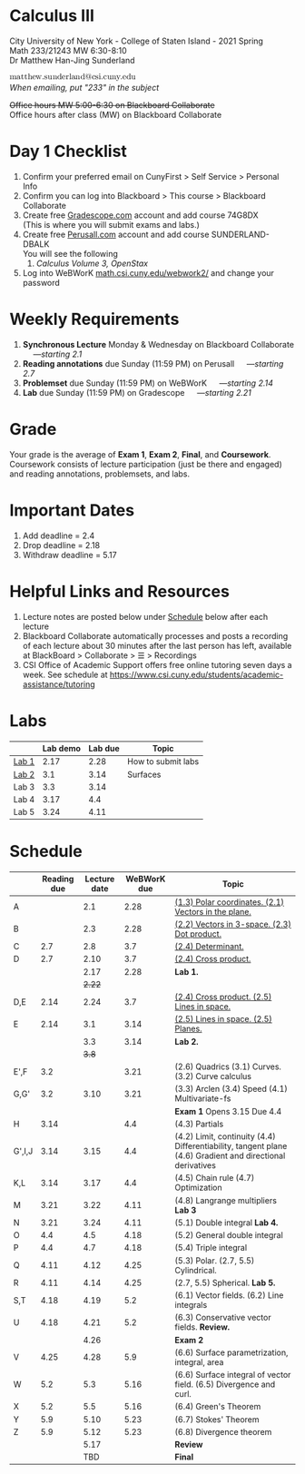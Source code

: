 # Calculus III
City University of New York - College of Staten Island - 2021 Spring  
Math 233/21243 MW 6:30-8:10  
Dr Matthew Han-Jing Sunderland  

![other](../object3.png)  
_When emailing, put "233" in the subject_

~~Office hours MW 5:00-6:30 on Blackboard Collaborate~~  
Office hours after class (MW) on Blackboard Collaborate

# Day 1 Checklist
1. Confirm your preferred email on CunyFirst > Self Service > Personal Info
1. Confirm you can log into Blackboard > This course > Blackboard Collaborate
1. Create free [Gradescope.com](https://www.gradescope.com) account and add course 74G8DX  
   (This is where you will submit exams and labs.)  
1. Create free [Perusall.com](https://www.perusall.com) account and add course SUNDERLAND-DBALK  
   You will see the following
   1. *Calculus Volume 3, OpenStax*
1. Log into WeBWorK [math.csi.cuny.edu/webwork2/](https://www.math.csi.cuny.edu/webwork2/Math233_21243_Sunderland_S21/) and change your password  

# Weekly Requirements
1. **Synchronous Lecture** Monday & Wednesday on Blackboard Collaborate &emsp; —*starting 2.1*
1. **Reading annotations** due Sunday (11:59 PM) on Perusall &emsp; —*starting 2.7*
1. **Problemset** due Sunday (11:59 PM) on WeBWorK &emsp; —*starting 2.14*
1. **Lab** due Sunday (11:59 PM) on Gradescope &emsp; —*starting 2.21*

# Grade
Your grade is the average of **Exam 1**, **Exam 2**, **Final**, and **Coursework**.  
Coursework consists of lecture participation (just be there and engaged) and reading annotations, problemsets, and labs.

# Important Dates
1. Add deadline = 2.4
1. Drop deadline = 2.18
1. Withdraw deadline = 5.17

# Helpful Links and Resources
1. Lecture notes are posted below under [Schedule](#schedule) below after each lecture
1. Blackboard Collaborate automatically processes and posts a recording of each lecture about 30 minutes after the last person has left, available at BlackBoard > Collaborate > ☰ > Recordings
1. CSI Office of Academic Support offers free online tutoring seven days a week. See schedule at https://www.csi.cuny.edu/students/academic-assistance/tutoring

# Labs
| | Lab demo | Lab due | Topic |
| - | ---- | ---- | - |
| [Lab 1](https://mybinder.org/v2/gh/mattsunderland/csi21S/HEAD?filepath=233%2Flabs%2Flab1.ipynb) | 2.17 | 2.28 | How to submit labs |
| [Lab 2](https://mybinder.org/v2/gh/mattsunderland/csi21S/HEAD?filepath=233%2Flabs%2Flab2.ipynb) | 3.1  | 3.14 | Surfaces |
| Lab 3 | 3.3  | 3.14 |
| Lab 4 | 3.17 | 4.4  |
| Lab 5 | 3.24 | 4.11 |

# Schedule
| | Reading due | Lecture date | WeBWorK due | Topic |
| --- | ---- | ---- | ---- | - |
| A   |      | 2.1  | 2.28 | [(1.3) Polar coordinates. (2.1) Vectors in the plane.](../notes/notes3a.pdf) |
| B   |      | 2.3  | 2.28 | [(2.2) Vectors in 3-space. (2.3) Dot product.](../notes/notes3b.pdf) |
| C   | 2.7  | 2.8  | 3.7  | [(2.4) Determinant.](../notes/notes3bc.pdf) |
| D   | 2.7  | 2.10 | 3.7  | [(2.4) Cross product.](../notes/notes3cd.pdf) |
|     |      | 2.17 | 2.28 | **Lab 1.**   |
|     |      | ~~2.22~~ |  |
| D,E | 2.14 | 2.24 | 3.7  | [(2.4) Cross product. (2.5) Lines in space.](../notes/notes3de.pdf) |
| E   | 2.14 | 3.1  | 3.14 | [(2.5) Lines in space. (2.5) Planes.](../notes/notes3e.pdf) |
|     |      | 3.3  | 3.14 | **Lab 2.**
|     |     |~~3.8~~
| E',F| 3.2  |      | 3.21 | (2.6) Quadrics (3.1) Curves. (3.2) Curve calculus
| G,G'| 3.2  | 3.10 | 3.21 | (3.3) Arclen (3.4) Speed (4.1) Multivariate-fs
|     |      |      |      | **Exam 1** Opens 3.15 Due 4.4
| H   | 3.14 |      | 4.4  | (4.3) Partials
|G',I,J|3.14 | 3.15 | 4.4  | (4.2) Limit, continuity (4.4) Differentiability, tangent plane (4.6) Gradient and directional derivatives
| K,L | 3.14 | 3.17 | 4.4  | (4.5) Chain rule (4.7) Optimization
| M   | 3.21 | 3.22 | 4.11 | (4.8) Langrange multipliers **Lab 3**
| N   | 3.21 | 3.24 | 4.11 | (5.1) Double integral **Lab 4.**
| O   | 4.4  | 4.5  | 4.18 | (5.2) General double integral
| P   | 4.4  | 4.7  | 4.18 | (5.4) Triple integral
| Q   | 4.11 | 4.12 | 4.25 | (5.3) Polar. (2.7, 5.5) Cylindrical.
| R   | 4.11 | 4.14 | 4.25 | (2.7, 5.5) Spherical. **Lab 5.**
| S,T | 4.18 | 4.19 | 5.2  | (6.1) Vector fields. (6.2) Line integrals
| U   | 4.18 | 4.21 | 5.2  | (6.3) Conservative vector fields. **Review.**
|     |      | 4.26 |      | **Exam 2**
| V   | 4.25 | 4.28 | 5.9  | (6.6) Surface parametrization, integral, area
| W   | 5.2  | 5.3  | 5.16 | (6.6) Surface integral of vector field. (6.5) Divergence and curl. |
| X   | 5.2  | 5.5  | 5.16 | (6.4) Green's Theorem
| Y   | 5.9  | 5.10 | 5.23 | (6.7) Stokes' Theorem
| Z   | 5.9  | 5.12 | 5.23 | (6.8) Divergence theorem
|     |      | 5.17 |      | **Review**
|     |      | TBD  |      | **Final**


